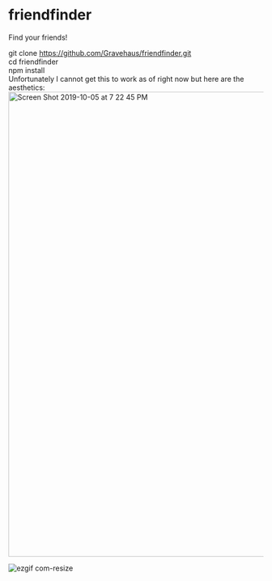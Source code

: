 # friendfinder
Find your friends!

git clone https://github.com/Gravehaus/friendfinder.git
<br>
cd friendfinder
<br>
npm install
<br>
Unfortunately I cannot get this to work as of right now but here are the aesthetics:
<img width="918" alt="Screen Shot 2019-10-05 at 7 22 45 PM" src="https://user-images.githubusercontent.com/54043578/66263530-0b80f200-e7a9-11e9-965a-7015083cfc49.png">


![ezgif com-resize](https://user-images.githubusercontent.com/54043578/66263548-89dd9400-e7a9-11e9-9bc1-9a6746ee29d0.gif)
